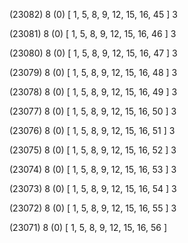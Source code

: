 (23082) 8 (0) [ 1, 5, 8, 9, 12, 15, 16, 45 ] 3 


(23081) 8 (0) [ 1, 5, 8, 9, 12, 15, 16, 46 ] 3 


(23080) 8 (0) [ 1, 5, 8, 9, 12, 15, 16, 47 ] 3 


(23079) 8 (0) [ 1, 5, 8, 9, 12, 15, 16, 48 ] 3 


(23078) 8 (0) [ 1, 5, 8, 9, 12, 15, 16, 49 ] 3 


(23077) 8 (0) [ 1, 5, 8, 9, 12, 15, 16, 50 ] 3 


(23076) 8 (0) [ 1, 5, 8, 9, 12, 15, 16, 51 ] 3 


(23075) 8 (0) [ 1, 5, 8, 9, 12, 15, 16, 52 ] 3 


(23074) 8 (0) [ 1, 5, 8, 9, 12, 15, 16, 53 ] 3 


(23073) 8 (0) [ 1, 5, 8, 9, 12, 15, 16, 54 ] 3 


(23072) 8 (0) [ 1, 5, 8, 9, 12, 15, 16, 55 ] 3 


(23071) 8 (0) [ 1, 5, 8, 9, 12, 15, 16, 56 ]  

